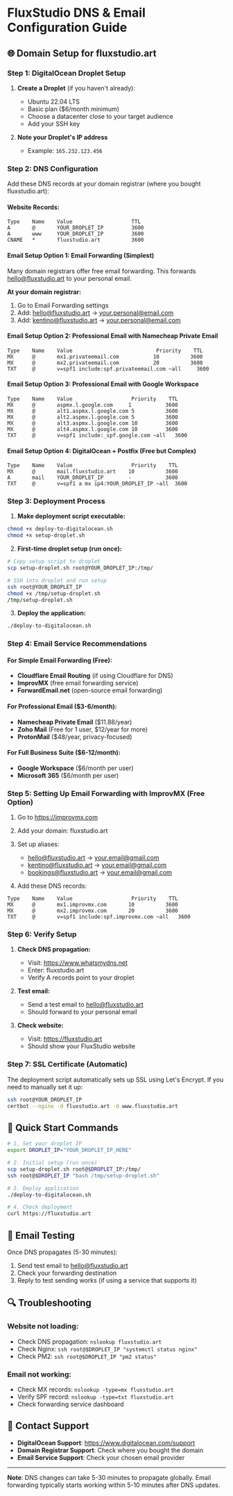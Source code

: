 # FluxStudio DNS & Email Configuration Guide

## 🌐 Domain Setup for fluxstudio.art

### Step 1: DigitalOcean Droplet Setup

1. **Create a Droplet** (if you haven't already):
   - Ubuntu 22.04 LTS
   - Basic plan ($6/month minimum)
   - Choose a datacenter close to your target audience
   - Add your SSH key

2. **Note your Droplet's IP address**
   - Example: `165.232.123.456`

### Step 2: DNS Configuration

Add these DNS records at your domain registrar (where you bought fluxstudio.art):

#### Website Records:
```
Type    Name    Value                   TTL
A       @       YOUR_DROPLET_IP         3600
A       www     YOUR_DROPLET_IP         3600
CNAME   *       fluxstudio.art          3600
```

#### Email Setup Option 1: Email Forwarding (Simplest)
Many domain registrars offer free email forwarding. This forwards hello@fluxstudio.art to your personal email.

**At your domain registrar:**
1. Go to Email Forwarding settings
2. Add: hello@fluxstudio.art → your.personal@email.com
3. Add: kentino@fluxstudio.art → your.personal@email.com

#### Email Setup Option 2: Professional Email with Namecheap Private Email
```
Type    Name    Value                           Priority    TTL
MX      @       mx1.privateemail.com           10          3600
MX      @       mx2.privateemail.com           20          3600
TXT     @       v=spf1 include:spf.privateemail.com ~all     3600
```

#### Email Setup Option 3: Professional Email with Google Workspace
```
Type    Name    Value                   Priority    TTL
MX      @       aspmx.l.google.com     1           3600
MX      @       alt1.aspmx.l.google.com 5          3600
MX      @       alt2.aspmx.l.google.com 5          3600
MX      @       alt3.aspmx.l.google.com 10         3600
MX      @       alt4.aspmx.l.google.com 10         3600
TXT     @       v=spf1 include:_spf.google.com ~all   3600
```

#### Email Setup Option 4: DigitalOcean + Postfix (Free but Complex)
```
Type    Name    Value                   Priority    TTL
MX      @       mail.fluxstudio.art    10          3600
A       mail    YOUR_DROPLET_IP        -           3600
TXT     @       v=spf1 a mx ip4:YOUR_DROPLET_IP ~all  3600
```

### Step 3: Deployment Process

1. **Make deployment script executable:**
```bash
chmod +x deploy-to-digitalocean.sh
chmod +x setup-droplet.sh
```

2. **First-time droplet setup (run once):**
```bash
# Copy setup script to droplet
scp setup-droplet.sh root@YOUR_DROPLET_IP:/tmp/

# SSH into droplet and run setup
ssh root@YOUR_DROPLET_IP
chmod +x /tmp/setup-droplet.sh
/tmp/setup-droplet.sh
```

3. **Deploy the application:**
```bash
./deploy-to-digitalocean.sh
```

### Step 4: Email Service Recommendations

#### For Simple Email Forwarding (Free):
- **Cloudflare Email Routing** (if using Cloudflare for DNS)
- **ImprovMX** (free email forwarding service)
- **ForwardEmail.net** (open-source email forwarding)

#### For Professional Email ($3-6/month):
- **Namecheap Private Email** ($11.88/year)
- **Zoho Mail** (Free for 1 user, $12/year for more)
- **ProtonMail** ($48/year, privacy-focused)

#### For Full Business Suite ($6-12/month):
- **Google Workspace** ($6/month per user)
- **Microsoft 365** ($6/month per user)

### Step 5: Setting Up Email Forwarding with ImprovMX (Free Option)

1. Go to https://improvmx.com
2. Add your domain: fluxstudio.art
3. Set up aliases:
   - hello@fluxstudio.art → your.email@gmail.com
   - kentino@fluxstudio.art → your.email@gmail.com
   - bookings@fluxstudio.art → your.email@gmail.com

4. Add these DNS records:
```
Type    Name    Value                   Priority    TTL
MX      @       mx1.improvmx.com       10          3600
MX      @       mx2.improvmx.com       20          3600
TXT     @       v=spf1 include:spf.improvmx.com ~all   3600
```

### Step 6: Verify Setup

1. **Check DNS propagation:**
   - Visit: https://www.whatsmydns.net
   - Enter: fluxstudio.art
   - Verify A records point to your droplet

2. **Test email:**
   - Send a test email to hello@fluxstudio.art
   - Should forward to your personal email

3. **Check website:**
   - Visit: https://fluxstudio.art
   - Should show your FluxStudio website

### Step 7: SSL Certificate (Automatic)

The deployment script automatically sets up SSL using Let's Encrypt. If you need to manually set it up:

```bash
ssh root@YOUR_DROPLET_IP
certbot --nginx -d fluxstudio.art -d www.fluxstudio.art
```

## 🚀 Quick Start Commands

```bash
# 1. Set your droplet IP
export DROPLET_IP="YOUR_DROPLET_IP_HERE"

# 2. Initial setup (run once)
scp setup-droplet.sh root@$DROPLET_IP:/tmp/
ssh root@$DROPLET_IP "bash /tmp/setup-droplet.sh"

# 3. Deploy application
./deploy-to-digitalocean.sh

# 4. Check deployment
curl https://fluxstudio.art
```

## 📧 Email Testing

Once DNS propagates (5-30 minutes):

1. Send test email to hello@fluxstudio.art
2. Check your forwarding destination
3. Reply to test sending works (if using a service that supports it)

## 🔍 Troubleshooting

### Website not loading:
- Check DNS propagation: `nslookup fluxstudio.art`
- Check Nginx: `ssh root@$DROPLET_IP "systemctl status nginx"`
- Check PM2: `ssh root@$DROPLET_IP "pm2 status"`

### Email not working:
- Check MX records: `nslookup -type=mx fluxstudio.art`
- Verify SPF record: `nslookup -type=txt fluxstudio.art`
- Check forwarding service dashboard

## 📱 Contact Support

- **DigitalOcean Support**: https://www.digitalocean.com/support
- **Domain Registrar Support**: Check where you bought the domain
- **Email Service Support**: Check your chosen email provider

---

**Note**: DNS changes can take 5-30 minutes to propagate globally. Email forwarding typically starts working within 5-10 minutes after DNS updates.